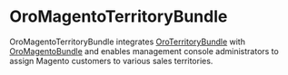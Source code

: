 # OroMagentoTerritoryBundle

OroMagentoTerritoryBundle integrates [OroTerritoryBundle](./../TerritoryBundle) with [OroMagentoBundle](https://github.com/oroinc/crm/tree/master/src/Oro/Bundle/MagentoBundle) and enables management console administrators to assign Magento customers to various sales territories.
